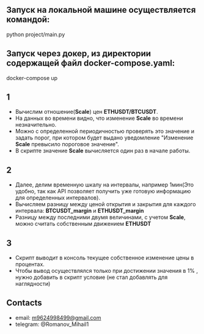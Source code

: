 ## Запуск на локальной машине осуществляется командой:
python project/main.py

## Запуск через докер, из директории содержащей файл docker-compose.yaml:
docker-compose up

## 1
 - Вычислим отношение(**Scale**) цен **ETHUSDT/BTCUSDT**.
 - На данных во времени видно, что изменение **Scale** во времени незначительно.
 - Можно с определенной периодичностью проверять это значение и задать порог, 
при котором будет выдано уведомление "Изменение **Scale** превысило пороговое значение".
- В скрипте значение **Scale** вычисляется один раз в начале работы.

## 2
- Далее, делим временную шкалу на интервалы, например 1мин(Это удобно, так как API позволяет получить
уже готовую информацию для определенных интервалов).
- Вычисляем разницу между ценой открытия и закрытия для каждого интервала: **BTCUSDT_margin** и **ETHUSDT_margin**
- Разницу между последними двумя величинами, с учетом **Scale**, можно считать собственным движением **ETHUSDT**

## 3
- Скрипт выводит в консоль текущее собственное изменение цены в процентах. 
- Чтобы вывод осуществлялся только при достижении значения в 1% , нужно добавить в скрипт условие (не стал добавлять для наглядности)

## Contacts
- email: m9624998499@gmail.com
- telegram: @Romanov_Mihail1